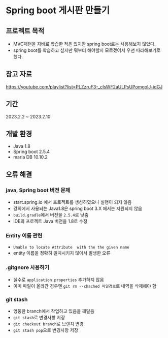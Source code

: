 
# Spring boot 게시판 만들기 


## 프로젝트 목적
- MVC패턴을 자바로 학습한 적은 있지만 spring boot로는 사용해보지 않았다.
- spring boot를 학습하고 싶지만 뭐부터 해야할지 모르겠어서 우선 따라해보기로 했다. 

## 참고 자료
https://youtube.com/playlist?list=PLZzruF3-_clsWF2aULPsUPomgolJ-idGJ

## 기간
2023.2.2 ~ 2023.2.10

## 개발 환경 
- Java 1.8 
- Spring boot 2.5.4
- maria DB 10.10.2

## 오류 해결

### java, Spring boot 버전 문제
- start.spring.io 에서 프로젝트를 생성하였으나 실행이 되지 않음 
- 강의에서 사용되는 Java1.8은 spring boot 3.X 에서는 지원되지 않음 
- `build.gradle`에서 버전을 `2.5.4`로 낮춤 
- IDE의 프로젝트 Java 버전을 1.8로 수정 

### Entity 이름 관련
- `Unable to locate Attribute  with the the given name`
- entity 이름을 정확히 일치시키지 않아서 발생한 오류 

### .gitgnore 사용하기 
- 실수로 `application.properties` 추가하지 않음 
- 이미 파일이 올라간 경우엔 `git rm --chached 파일경로`로 내역을 삭제해야 함 

### git stash
- 엉뚱한 branch에서 작업하고 있음을 깨달음 
- `git stash`로 변경사항 저장
- `git checkout branch`로 브랜치 변경
- `git stash pop`으로 변경사항 저장 

